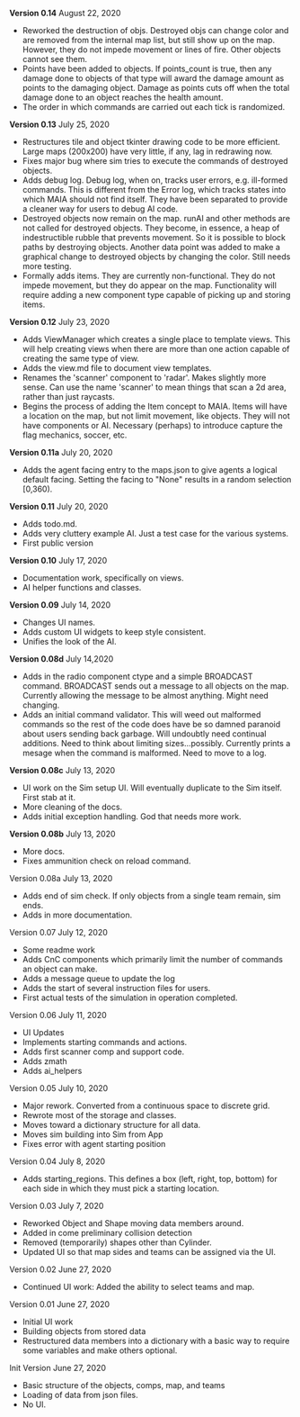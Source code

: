 **Version 0.14**
August 22, 2020
- Reworked the destruction of objs. Destroyed objs can change color and are removed from the internal map list, but still show up on the map. However, they do not impede movement or lines of fire. Other objects cannot see them.
- Points have been added to objects. If points_count is true, then any damage done to objects of that type will award the damage amount as points to the damaging object. Damage as points cuts off when the total damage done to an object reaches the health amount.
- The order in which commands are carried out each tick is randomized.

**Version 0.13**
July 25, 2020
- Restructures tile and object tkinter drawing code to be more efficient. Large maps (200x200) have very little, if any, lag in redrawing now.
- Fixes major bug where sim tries to execute the commands of destroyed objects.
- Adds debug log. Debug log, when on, tracks user errors, e.g. ill-formed commands. This is different from the Error log, which tracks states into which MAIA should not find itself. They have been separated to provide a cleaner way for users to debug AI code.
- Destroyed objects now remain on the map. runAI and other methods are not called for destroyed objects. They become, in essence, a heap of indestructible rubble that prevents movement. So it is possible to block paths by destroying objects. Another data point was added to make a graphical change to destroyed objects by changing the color. Still needs more testing.
- Formally adds items. They are currently non-functional. They do not impede movement, but they do appear on the map. Functionality will require adding a new component type capable of picking up and storing items.

**Version 0.12**
July 23, 2020
- Adds ViewManager which creates a single place to template views. This will help creating views when there are more than one action capable of creating the same type of view.
- Adds the view.md file to document view templates.
- Renames the 'scanner' component to 'radar'. Makes slightly more sense. Can use the name 'scanner' to mean things that scan a 2d area, rather than just raycasts.
- Begins the process of adding the Item concept to MAIA. Items will have a location on the map, but not limit movement, like objects. They will not have components or AI. Necessary (perhaps) to introduce capture the flag mechanics, soccer, etc.

**Version 0.11a**
July 20, 2020
- Adds the agent facing entry to the maps.json to give agents a logical default facing. Setting the facing to "None" results in a random selection [0,360).

**Version 0.11**
July 20, 2020
- Adds todo.md.
- Adds very cluttery example AI. Just a test case for the various systems.
- First public version

**Version 0.10**
July 17, 2020
- Documentation work, specifically on views.
- AI helper functions and classes.

**Version 0.09**
July 14, 2020
- Changes UI names.
- Adds custom UI widgets to keep style consistent.
- Unifies the look of the AI.

**Version 0.08d**
July 14,2020
- Adds in the radio component ctype and a simple BROADCAST command. BROADCAST sends out a message to all objects on the map. Currently allowing the message to be almost anything. Might need changing.
- Adds an initial command validator. This will weed out malformed commands so the rest of the code does have be so damned paranoid about users sending back garbage. Will undoubtly need continual additions. Need to think about limiting sizes...possibly. Currently prints a mesage when the command is malformed. Need to move to a log.

**Version 0.08c**
July 13, 2020
- UI work on the Sim setup UI. Will eventually duplicate to the Sim itself. First stab at it.
- More cleaning of the docs.
- Adds initial exception handling. God that needs more work.

**Version 0.08b**
July 13, 2020
- More docs.
- Fixes ammunition check on reload command.

Version 0.08a
July 13, 2020
- Adds end of sim check. If only objects from a single team remain, sim ends.
- Adds in more documentation.

Version 0.07
July 12, 2020
- Some readme work
- Adds CnC components which primarily limit the number of commands an object can make.
- Adds a message queue to update the log
- Adds the start of several instruction files for users.
- First actual tests of the simulation in operation completed.

Version 0.06
July 11, 2020
- UI Updates
- Implements starting commands and actions.
- Adds first scanner comp and support code.
- Adds zmath
- Adds ai_helpers

Version 0.05
July 10, 2020
- Major rework. Converted from a continuous space to discrete grid. 
- Rewrote most of the storage and classes. 
- Moves toward a dictionary structure for all data.
- Moves sim building into Sim from App
- Fixes error with agent starting position

Version 0.04
July 8, 2020
- Adds starting_regions. This defines a box (left, right, top, bottom) for each
side in which they must pick a starting location.

Version 0.03
July 7, 2020
- Reworked Object and Shape moving data members around.
- Added in come preliminary collision detection
- Removed (temporarily) shapes other than Cylinder.
- Updated UI so that map sides and teams can be assigned via the UI.

Version 0.02
June 27, 2020
- Continued UI work: Added the ability to select teams and map.

Version 0.01
June 27, 2020
- Initial UI work
- Building objects from stored data
- Restructured data members into a dictionary with a basic way to require some
    variables and make others optional.

Init Version
June 27, 2020
- Basic structure of the objects, comps, map, and teams
- Loading of data from json files.
- No UI.